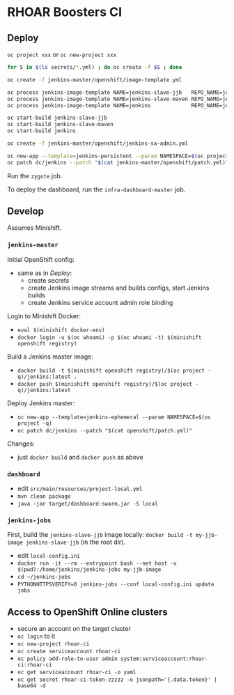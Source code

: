 # RHOAR Boosters CI

## Deploy

`oc project xxx` or `oc new-project xxx`

```bash
for S in $(ls secrets/*.yml) ; do oc create -f $S ; done

oc create -f jenkins-master/openshift/image-template.yml

oc process jenkins-image-template NAME=jenkins-slave-jjb   REPO_NAME=jenkins-slave-jjb   | oc apply -f -
oc process jenkins-image-template NAME=jenkins-slave-maven REPO_NAME=jenkins-slave-maven | oc apply -f -
oc process jenkins-image-template NAME=jenkins             REPO_NAME=jenkins-master      | oc apply -f -

oc start-build jenkins-slave-jjb
oc start-build jenkins-slave-maven
oc start-build jenkins

oc create -f jenkins-master/openshift/jenkins-sa-admin.yml

oc new-app --template=jenkins-persistent --param NAMESPACE=$(oc project -q)
oc patch dc/jenkins --patch "$(cat jenkins-master/openshift/patch.yml)"
```

Run the `zygote` job.

To deploy the dashboard, run the `infra-dashboard-master` job.

## Develop

Assumes Minishift.

### `jenkins-master`

Initial OpenShift config:
- same as in _Deploy_:
    - create secrets
    - create Jenkins image streams and builds configs, start Jenkins builds
    - create Jenkins service account admin role binding

Login to Minishift Docker:
- `eval $(minishift docker-env)`
- `docker login -u $(oc whoami) -p $(oc whoami -t) $(minishift openshift registry)`

Build a Jenkins master image:
- `docker build -t $(minishift openshift registry)/$(oc project -q)/jenkins:latest .`
- `docker push $(minishift openshift registry)/$(oc project -q)/jenkins:latest`

Deploy Jenkins master:
- `oc new-app --template=jenkins-ephemeral --param NAMESPACE=$(oc project -q)`
- `oc patch dc/jenkins --patch "$(cat openshift/patch.yml)"`

Changes:
- just `docker build` and `docker push` as above

### `dashboard`

- edit `src/main/resources/project-local.yml`
- `mvn clean package`
- `java -jar target/dashboard-swarm.jar -S local`

### `jenkins-jobs`

First, build the `jenkins-slave-jjb` image locally: `docker build -t my-jjb-image jenkins-slave-jjb` (in the root dir).

- edit `local-config.ini`
- `docker run -it --rm --entrypoint bash --net host -v $(pwd):/home/jenkins/jenkins-jobs my-jjb-image`
- `cd ~/jenkins-jobs`
- `PYTHONHTTPSVERIFY=0 jenkins-jobs --conf local-config.ini update jobs`

## Access to OpenShift Online clusters

- secure an account on the target cluster
- `oc login` to it
- `oc new-project rhoar-ci`
- `oc create serviceaccount rhoar-ci`
- `oc policy add-role-to-user admin system:serviceaccount:rhoar-ci:rhoar-ci`
- `oc get serviceaccount rhoar-ci -o yaml`
- `oc get secret rhoar-ci-token-zzzzz -o jsonpath='{.data.token}' | base64 -d`
